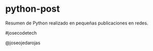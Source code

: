 # python-post

Resumen de Python realizado en pequeñas publicaciones en redes.

#josecodetech

@joseojedarojas
